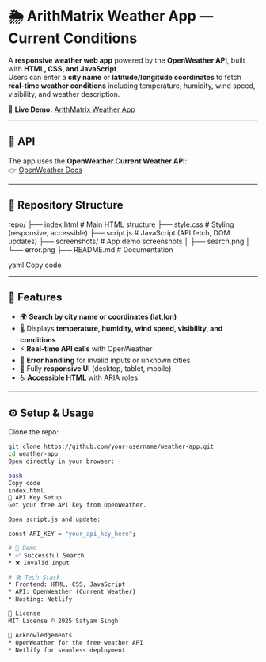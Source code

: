 
# 🌦️ ArithMatrix Weather App — Current Conditions

A **responsive weather web app** powered by the **OpenWeather API**, built with **HTML, CSS, and JavaScript**.  
Users can enter a **city name** or **latitude/longitude coordinates** to fetch **real-time weather conditions** including temperature, humidity, wind speed, visibility, and weather description.  

🔗 **Live Demo:** [ArithMatrix Weather App](https://weather-app-arithmatrix.netlify.app)  

---

## 📡 API
The app uses the **OpenWeather Current Weather API**:  
👉 [OpenWeather Docs](https://openweathermap.org/current)  

---

## 📁 Repository Structure
repo/
├── index.html # Main HTML structure
├── style.css # Styling (responsive, accessible)
├── script.js # JavaScript (API fetch, DOM updates)
├── screenshots/ # App demo screenshots
│ ├── search.png
│ └── error.png
├── README.md # Documentation

yaml
Copy code

---

## 🚀 Features
- 🌍 **Search by city name or coordinates (lat,lon)**  
- 🌡️ Displays **temperature, humidity, wind speed, visibility, and conditions**  
- ⚡ **Real-time API calls** with OpenWeather  
- 🛑 **Error handling** for invalid inputs or unknown cities  
- 📱 Fully **responsive UI** (desktop, tablet, mobile)  
- ♿ **Accessible HTML** with ARIA roles  

---

## ⚙️ Setup & Usage
Clone the repo:
```bash
git clone https://github.com/your-username/weather-app.git
cd weather-app
Open directly in your browser:

bash
Copy code
index.html
🔑 API Key Setup
Get your free API key from OpenWeather.

Open script.js and update:

const API_KEY = "your_api_key_here";

# 📸 Demo
* ✅ Successful Search
* ❌ Invalid Input

# 🛠️ Tech Stack
* Frontend: HTML, CSS, JavaScript
* API: OpenWeather (Current Weather)
* Hosting: Netlify

📜 License
MIT License © 2025 Satyam Singh

🙌 Acknowledgements
* OpenWeather for the free weather API
* Netlify for seamless deployment
